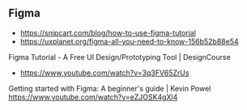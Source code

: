 ## Figma

- https://snipcart.com/blog/how-to-use-figma-tutorial
- https://uxplanet.org/figma-all-you-need-to-know-156b52b88e54


Figma Tutorial - A Free UI Design/Prototyping Tool | DesignCourse
- https://www.youtube.com/watch?v=3q3FV65ZrUs


Getting started with Figma: A beginner's guide | Kevin Powel
https://www.youtube.com/watch?v=eZJOSK4gXl4
